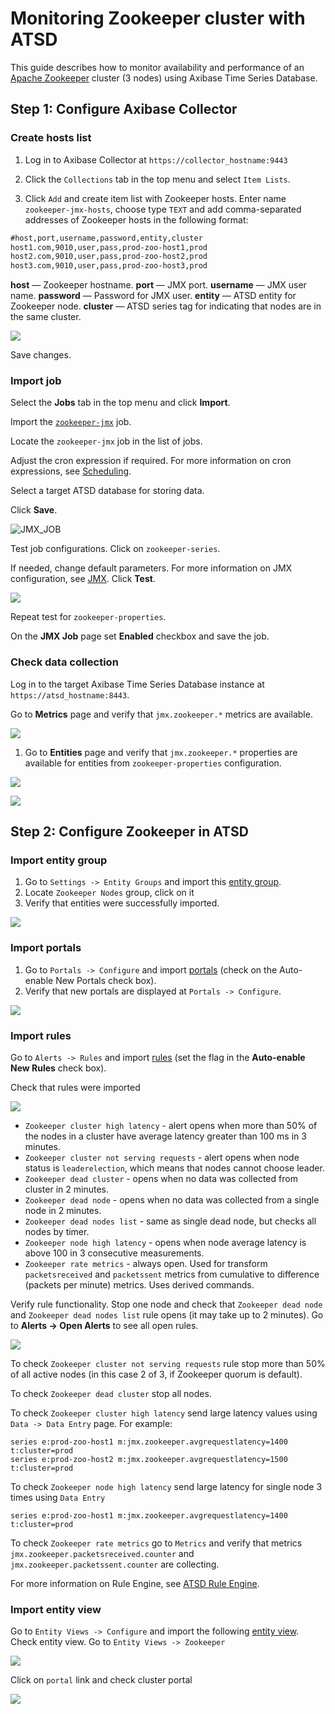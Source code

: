 # Monitoring Zookeeper cluster with ATSD

This guide describes how to monitor availability and performance of an [Apache Zookeeper](https://zookeeper.apache.org/) cluster (3 nodes) using Axibase Time Series Database.

## Step 1: Configure Axibase Collector

### Create hosts list

1) Log in to Axibase Collector at `https://collector_hostname:9443`

2) Click the `Collections` tab in the top menu and select `Item Lists`.

3) Click `Add` and create item list with Zookeeper hosts.
Enter name `zookeeper-jmx-hosts`, choose type `TEXT` and add comma-separated addresses of Zookeeper hosts in the following format:

```txt
#host,port,username,password,entity,cluster
host1.com,9010,user,pass,prod-zoo-host1,prod
host2.com,9010,user,pass,prod-zoo-host2,prod
host3.com,9010,user,pass,prod-zoo-host3,prod
```

   **host** — Zookeeper hostname.
   **port** — JMX port.
   **username** — JMX user name.
   **password** — Password for JMX user.
   **entity** — ATSD entity for Zookeeper node.
   **cluster** — ATSD series tag for indicating that nodes are in the same cluster.

![](images/items_list_config.png)

Save changes.

### Import job

Select the **Jobs** tab in the top menu and click **Import**.

Import the [`zookeeper-jmx`](resources/jobs.xml) job.

Locate the `zookeeper-jmx` job in the list of jobs.

Adjust the cron expression if required. For more information on cron expressions, see [Scheduling](https://github.com/axibase/axibase-collector/blob/master/scheduling.md).

Select a target ATSD database for storing data.

Click **Save**.

![JMX_JOB](images/jmx_job_configuration.png)

Test job configurations. Click on `zookeeper-series`.

If needed, change default parameters.
For more information on JMX configuration, see [JMX](https://github.com/axibase/axibase-collector/blob/master/jobs/jmx.md). Click **Test**.

![](images/jmx_job_series_config.png)

Repeat test for `zookeeper-properties`.

On the **JMX Job** page set **Enabled** checkbox and save the job.

### Check data collection

Log in to the target Axibase Time Series Database instance at `https://atsd_hostname:8443`.

Go to **Metrics** page and verify that `jmx.zookeeper.*` metrics are available.

![](images/metrics_collection_verification.png)

1. Go to **Entities** page and verify that `jmx.zookeeper.*` properties are available for entities from `zookeeper-properties` configuration.

![](images/entities_collection_verification.png)

![](images/properties_collection_verification.png)

## Step 2: Configure Zookeeper in ATSD

### Import entity group

1. Go to `Settings -> Entity Groups` and import this [entity group](resources/groups.xml).
1. Locate `Zookeeper Nodes` group, click on it
1. Verify that entities were successfully imported.

![](images/entity_group_check.png)

### Import portals

1. Go to `Portals -> Configure` and import [portals](resources/portal-configs.xml) (check on the Auto-enable New Portals check box).
2. Verify that new portals are displayed at `Portals -> Configure`.

![](images/test_portals.png)

### Import rules

Go to `Alerts -> Rules` and import [rules](resources/rules.xml) (set the flag in the **Auto-enable New Rules** check box).

Check that rules were imported

![](images/rules_list.png)

* `Zookeeper cluster high latency` - alert opens when more than 50% of the nodes in a cluster have average latency greater than 100 ms in 3 minutes.
* `Zookeeper cluster not serving requests` - alert opens when node status is `leaderelection`, which means that nodes cannot choose leader.
* `Zookeeper dead cluster` - opens when no data was collected from cluster in 2 minutes.
* `Zookeeper dead node` - opens when no data was collected from a single node in 2 minutes.
* `Zookeeper dead nodes list` - same as single dead node, but checks all nodes by timer.
* `Zookeeper node high latency` - opens when node average latency is above 100 in 3 consecutive measurements.
* `Zookeeper rate metrics` - always open. Used for transform `packetsreceived` and `packetssent` metrics from cumulative to difference (packets per minute) metrics. Uses derived commands.

Verify rule functionality. Stop one node and check that `Zookeeper dead node` and `Zookeeper dead nodes list` rule opens (it may take up to 2 minutes). Go to **Alerts -> Open Alerts** to see all open rules.

![](images/rule_dead_node_test.png)

To check `Zookeeper cluster not serving requests` rule stop more than 50% of all active nodes (in this case 2 of 3, if Zookeeper quorum is default).

To check `Zookeeper dead cluster` stop all nodes.

To check `Zookeeper cluster high latency` send large latency values using `Data -> Data Entry` page. For example:

```ls
series e:prod-zoo-host1 m:jmx.zookeeper.avgrequestlatency=1400 t:cluster=prod
series e:prod-zoo-host2 m:jmx.zookeeper.avgrequestlatency=1500 t:cluster=prod
```

To check `Zookeeper node high latency` send large latency for single node 3 times using `Data Entry`

```ls
series e:prod-zoo-host1 m:jmx.zookeeper.avgrequestlatency=1400 t:cluster=prod
```

To check `Zookeeper rate metrics` go to `Metrics` and verify that metrics `jmx.zookeeper.packetsreceived.counter` and `jmx.zookeeper.packetssent.counter` are collecting.

For more information on Rule Engine, see [ATSD Rule Engine](https://github.com/axibase/atsd/tree/master/rule-engine).

### Import entity view

Go to `Entity Views -> Configure` and import the following [entity view](resources/entity-views.xml).
Check entity view. Go to `Entity Views -> Zookeeper`

![](images/entity_view.png)

Click on `portal` link and check cluster portal

![](images/cluster_portal.png)
